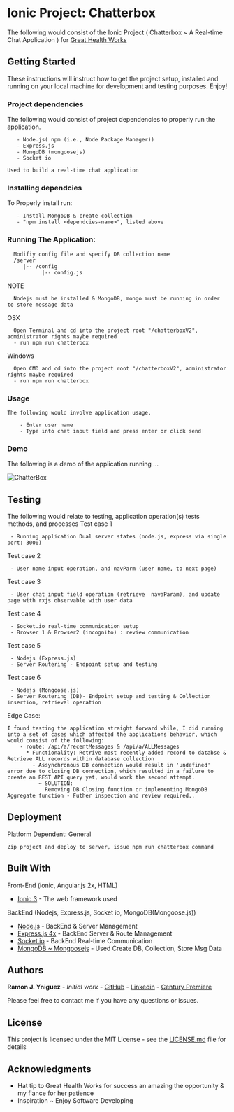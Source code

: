 # Ionic Project: Chatterbox 
The following would consist of the 
Ionic Project ( Chatterbox ~ A Real-time Chat Application ) for [Great Health Works](https://www.greathealthworks.com/)


## Getting Started

These instructions will instruct how to get the project setup, installed and running on your local machine for development and testing purposes. Enjoy!

### Project dependencies

The following would consist of project dependencies to properly run the application.
```
   - Node.js( npm (i.e., Node Package Manager))
   - Express.js
   - MongoDB (mongoosejs)
   - Socket io
```
```
Used to build a real-time chat application
```

### Installing dependcies

To Properly install run:
```
   - Install MongoDB & create collection
   - "npm install <dependcies-name>", listed above
```
### Running The Application:
```
  Modifiy config file and specify DB collection name
  /server
     |-- /config
           |-- config.js
```
NOTE
```
  Nodejs must be installed & MongoDB, mongo must be running in order to store message data
```

OSX
```
  Open Terminal and cd into the project root "/chatterboxV2", administrator rights maybe required
  - run npm run chatterbox
```
Windows
```
  Open CMD and cd into the project root "/chatterboxV2", administrator rights maybe required
  - run npm run chatterbox
```
### Usage
    The following would involve application usage.
```
    - Enter user name
    - Type into chat input field and press enter or click send
```
### Demo
The following is a demo of the application running ... 

![ChatterBox](demo/img/chat_demp.gif)

## Testing
The following would relate to testing, application operation(s) tests methods, and processes
Test case 1
```
 - Running application Dual server states (node.js, express via single port: 3000)
```
Test case 2
```
 - User name input operation, and navParm (user name, to next page)
```
Test case 3
```
 - User chat input field operation (retrieve  navaParam), and update page with rxjs observable with user data
```
Test case 4
```
 - Socket.io real-time communication setup
 - Browser 1 & Browser2 (incognito) : review communication
```
Test case 5
```
 - Nodejs (Express.js)
 - Server Routering - Endpoint setup and testing
```
Test case 6
```
 - Nodejs (Mongoose.js)
 - Server Routering (DB)- Endpoint setup and testing & Collection insertion, retrieval operation
```
Edge Case:
```
I found testing the application straight forward while, I did running into a set of cases which affected the applications behavior, which would consist of the following:
    - route: /api/a/recentMessages & /api/a/ALLMessages
      * Functionality: Retrive most recently added record to databse & Retrieve ALL records within database collection
        - Assynchronous DB connection would result in 'undefined' error due to closing DB connection, which resulted in a failure to create an REST API query yet, would work the second attempt.
          ~ SOLUTION:
            Removing DB Closing function or implementing MongoDB Aggregate function - Futher inspection and review required..
```

## Deployment

Platform Dependent: General
```
Zip project and deploy to server, issue npm run chatterbox command 
```
## Built With
Front-End (ionic, Angular.js 2x, HTML)
* [Ionic 3](https://ionicframework.com/) - The web framework used

BackEnd (Nodejs, Express.js, Socket io, MongoDB(Mongoose.js))
* [Node.js](https://nodejs.org/api/) - BackEnd & Server Management
* [Express.js 4x](https://expressjs.com/en/4x/api.html) - BackEnd Server & Route Management
* [Socket.io](https://socket.io/docs/) - BackEnd Real-time Communication
* [MongoDB ~ Mongoosejs](https://docs.mongodb.com/manual/) - Used Create DB, Collection, Store Msg Data

## Authors

**Ramon J. Yniguez** - *Initial work* - [GitHub](https://github.com/theoneupkid88) - [Linkedin](https://www.linkedin.com/in/dryniguez) - [Century Premiere](https://centurypremiere.wixsite.com/home)


Please feel free to contact me if you have any questions or issues.

## License

This project is licensed under the MIT License - see the [LICENSE.md](LICENSE.md) file for details

## Acknowledgments

* Hat tip to Great Health Works for success an amazing the opportunity & my fiance for her patience
* Inspiration ~ Enjoy Software Developing
